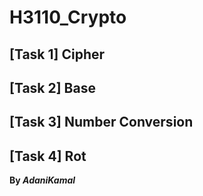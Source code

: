 # H3110_Crypto

## [Task 1] Cipher

## [Task 2] Base

## [Task 3] Number Conversion

## [Task 4] Rot


**By _AdaniKamal_**
